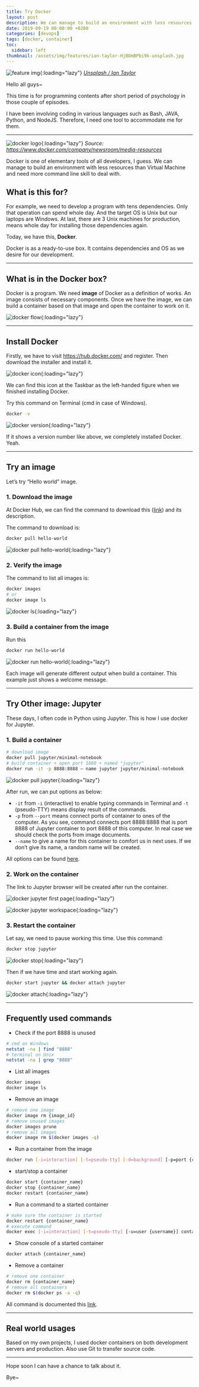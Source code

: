 ```yaml
---
title: Try Docker
layout: post
description: We can manage to build an environment with less resources than Virtual Machine.
date: 2019-09-19 00:00:00 +0200
categories: [devops]
tags: [docker, container]
toc:
  sidebar: left
thumbnail: /assets/img/features/ian-taylor-HjBOmBPbi9k-unsplash.jpg
---
```

![feature img](/assets/img/features/ian-taylor-HjBOmBPbi9k-unsplash.jpg){:loading="lazy"}
*[Unsplash / Ian Taylor](https://unsplash.com/photos/red-and-blue-cargo-ship-on-sea-during-daytime-HjBOmBPbi9k)*

Hello all guys~

This time is for programming contents after short period of psychology in those couple of episodes.

I have been involving coding in various languages such as Bash, JAVA, Python, and NodeJS. Therefore, I need one tool to accommodate me for them.

---

![docker logo](https://bluebirzdotnet.s3.ap-southeast-1.amazonaws.com/try-docker/horizontal-logo-monochromatic-white.png){:loading="lazy"}
*Source: <https://www.docker.com/company/newsroom/media-resources>*

Docker is one of elementary tools of all developers, I guess. We can manage to build an environment with less resources than Virtual Machine and need more command line skill to deal with.

## What is this for?

For example, we need to develop a program with tens dependencies. Only that operation can spend whole day. And the target OS is Unix but our laptops are Windows. At last, there are 3 Unix machines for production, means whole day for installing those dependencies again.

Today, we have this, **Docker**.

Docker is as a ready-to-use box. It contains dependencies and OS as we desire for our development.

---

## What is in the Docker box?

Docker is a program. We need **image** of Docker as a definition of works. An image consists of necessary components. Once we have the image, we can build a container based on that image and open the container to work on it.

![docker flow](https://bluebirzdotnet.s3.ap-southeast-1.amazonaws.com/try-docker/docker01.png){:loading="lazy"}

---

## Install Docker

Firstly, we have to visit <https://hub.docker.com/> and register. Then download the installer and install it.

![docker icon](https://bluebirzdotnet.s3.ap-southeast-1.amazonaws.com/try-docker/Screen-Shot-2562-09-15-at-21.23.59.png){:loading="lazy"}

We can find this icon at the Taskbar as the left-handed figure when we finished installing Docker.

Try this command on Terminal (cmd in case of Windows).

```sh
docker -v
```

![docker version](https://bluebirzdotnet.s3.ap-southeast-1.amazonaws.com/try-docker/Screen-Shot-2562-09-15-at-21.40.54.png){:loading="lazy"}

If it shows a version number like above, we completely installed Docker. Yeah.

---

## Try an image

Let’s try “Hello world” image.

### 1. Download the image

At Docker Hub, we can find the command to download this ([link](https://hub.docker.com/_/hello-world)) and its description.

The command to download is:

```sh
docker pull hello-world
```

![docker pull hello-world](https://bluebirzdotnet.s3.ap-southeast-1.amazonaws.com/try-docker/Screen-Shot-2562-09-15-at-22.10.16.png){:loading="lazy"}

### 2. Verify the image

The command to list all images is:

```sh
docker images
# or
docker image ls
```

![docker ls](https://bluebirzdotnet.s3.ap-southeast-1.amazonaws.com/try-docker/Screen-Shot-2562-09-15-at-22.15.46.png){:loading="lazy"}

### 3. Build a container from the image

Run this

```sh
docker run hello-world
```

![docker run hello-world](https://bluebirzdotnet.s3.ap-southeast-1.amazonaws.com/try-docker/Screen-Shot-2562-09-15-at-22.24.19.png){:loading="lazy"}

Each image will generate different output when build a container. This example just shows a welcome message.

---

## Try Other image: Jupyter

These days, I often code in Python using Jupyter. This is how I use docker for Jupyter.

### 1. Build a container

```sh
# download image
docker pull jupyter/minimal-notebook
# build container + open port 1880 + named "jupyter"
docker run -it -p 8888:8888 – name jupyter jupyter/minimal-notebook
```

![docker pull jupyter](https://bluebirzdotnet.s3.ap-southeast-1.amazonaws.com/try-docker/Screen-Shot-2562-09-15-at-23.01.15.png){:loading="lazy"}

After run, we can put options as below:

- `-it` from `-i` (interactive) to enable typing commands in Terminal and `-t` (pseudo-TTY) means display result of the commands.
- `-p` from `--port` means connect ports of container to ones of the computer. As you see, command connects port 8888:8888 that is port 8888 of Jupyter container to port 8888 of this computer. In real case we should check the ports from image documents.
- `--name` to give a name for this container to comfort us in next uses. If we don’t give its name, a random name will be created.

All options can be found [here](https://docs.docker.com/engine/reference/run/).

### 2. Work on the container

The link to Jupyter browser will be created after run the container.

![docker jupyter first page](https://bluebirzdotnet.s3.ap-southeast-1.amazonaws.com/try-docker/Screen-Shot-2562-09-15-at-23.03.55.png){:loading="lazy"}

![docker jupyter workspace](https://bluebirzdotnet.s3.ap-southeast-1.amazonaws.com/try-docker/Screen-Shot-2562-09-15-at-23.05.16.png){:loading="lazy"}

### 3. Restart the container

Let say, we need to pause working this time. Use this command:

```sh
docker stop jupyter
```

![docker stop](https://bluebirzdotnet.s3.ap-southeast-1.amazonaws.com/try-docker/Screen-Shot-2562-09-17-at-20.14.20.png){:loading="lazy"}

Then if we have time and start working again.

```sh
docker start jupyter && docker attach jupyter
```

![docker attach](https://bluebirzdotnet.s3.ap-southeast-1.amazonaws.com/try-docker/Screen-Shot-2562-09-17-at-20.17.19.png){:loading="lazy"}

---

## Frequently used commands

- Check if the port 8888 is unused

```sh
# cmd on Windows
netstat -na | find "8888"
# terminal on Unix
netstat -na | grep "8888"
```

- List all images

```sh
docker images
docker image ls
```

- Remove an image

```sh
# remove one image
docker image rm {image_id}
# remove unused images
docker images prune
# remove all images
docker image rm $(docker images -q)
```

- Run a container from the image

```sh
docker run [-i=interaction] [-t=pseudo-tty] [-d=background] [-p=port {container_port}:{host_port}] [--name {name}] [-v=mount_volume {host_path}:{container_path}] [--link=connect_containers {container_name_or_id}:{link_alias} image [entry_point]
```

- start/stop a container

```sh
docker start {container_name}
docker stop {container_name}
docker restart {container_name}
```

- Run a command to a started container

```sh
# make sure the container is started
docker restart {container_name}
# execute command
docker exec [-i=interaction] [-t=pseudo-tty] [-u=user {username}] container_name {entry_point}
```

- Show console of a started container

```sh
docker attach {container_name}
```

- Remove a container

```sh
# remove one container
docker rm {container_name}
# remove all containers
docker rm $(docker ps -a -q)
```

All command is documented this [link](https://docs.docker.com/engine/reference/run/).

---

## Real world usages

Based on my own projects, I used docker containers on both development servers and production. Also use Git to transfer source code.

---

Hope soon I can have a chance to talk about it.

Bye~
